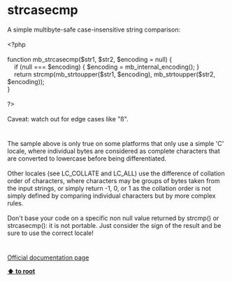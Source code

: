 # strcasecmp




<div class="phpcode"><span class="html">
A simple multibyte-safe case-insensitive string comparison:<br><br><span class="default">&lt;?php<br><br></span><span class="keyword">function </span><span class="default">mb_strcasecmp</span><span class="keyword">(</span><span class="default">$str1</span><span class="keyword">, </span><span class="default">$str2</span><span class="keyword">, </span><span class="default">$encoding </span><span class="keyword">= </span><span class="default">null</span><span class="keyword">) {<br>&#xA0; &#xA0; if (</span><span class="default">null </span><span class="keyword">=== </span><span class="default">$encoding</span><span class="keyword">) { </span><span class="default">$encoding </span><span class="keyword">= </span><span class="default">mb_internal_encoding</span><span class="keyword">(); }<br>&#xA0; &#xA0; return </span><span class="default">strcmp</span><span class="keyword">(</span><span class="default">mb_strtoupper</span><span class="keyword">(</span><span class="default">$str1</span><span class="keyword">, </span><span class="default">$encoding</span><span class="keyword">), </span><span class="default">mb_strtoupper</span><span class="keyword">(</span><span class="default">$str2</span><span class="keyword">, </span><span class="default">$encoding</span><span class="keyword">));<br>}<br><br></span><span class="default">?&gt;<br></span><br>Caveat: watch out for edge cases like &quot;&#xDF;&quot;.</span>
</div>
  

#


<div class="phpcode"><span class="html">
The sample above is only true on some platforms that only use a simple &apos;C&apos; locale, where individual bytes are considered as complete characters that are converted to lowercase before being differentiated.<br><br>Other locales (see LC_COLLATE and LC_ALL) use the difference of collation order of characters, where characters may be groups of bytes taken from the input strings, or simply return -1, 0, or 1 as the collation order is not simply defined by comparing individual characters but by more complex rules.<br><br>Don&apos;t base your code on a specific non null value returned by strcmp() or strcasecmp(): it is not portable. Just consider the sign of the result and be sure to use the correct locale!</span>
</div>
  

#

[Official documentation page](https://www.php.net/manual/en/function.strcasecmp.php)

**[⬆ to root](/)**